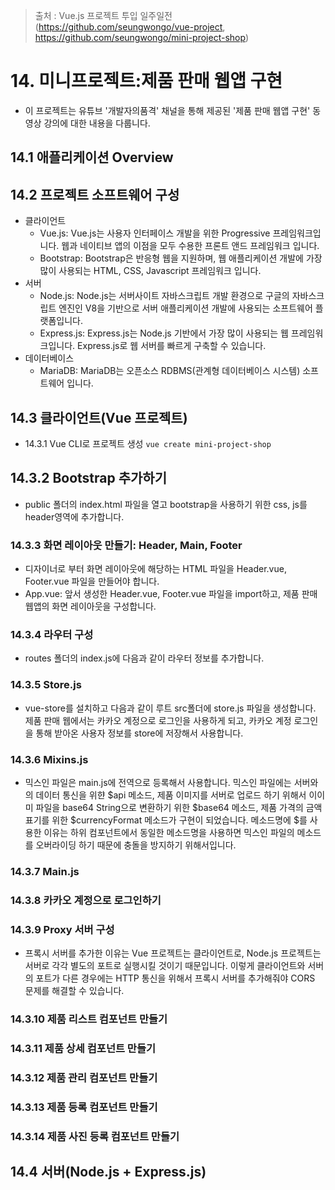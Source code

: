 > 출처 :  Vue.js 프로젝트 투입 일주일전 (https://github.com/seungwongo/vue-project, https://github.com/seungwongo/mini-project-shop)

# 14. 미니프로젝트:제품 판매 웹앱 구현
- 이 프로젝트는 유튜브 '개발자의품격' 채널을 통해 제공된 '제품 판매 웹앱 구현' 동영상 강의에 대한 내용을 다룹니다.

## 14.1 애플리케이션 Overview
## 14.2 프로젝트 소프트웨어 구성
- 클라이언트
  * Vue.js: Vue.js는 사용자 인터페이스 개발을 위한 Progressive 프레임워크입니다. 웹과 네이티브 앱의 이점을 모두 수용한 프론트 앤드 프레임워크 입니다.
  * Bootstrap: Bootstrap은 반응형 웹을 지원하며, 웹 애플리케이션 개발에 가장 많이 사용되는 HTML, CSS, Javascript 프레임워크 입니다.
- 서버
  * Node.js: Node.js는 서버사이트 자바스크립트 개발 환경으로 구글의 자바스크립트 엔진인 V8을 기반으로 서버 애플리케이션 개발에 사용되는 소프트웨어 플랫폼입니다.
  * Express.js: Express.js는 Node.js 기반에서 가장 많이 사용되는 웹 프레임워크입니다. Express.js로 웹 서버를 빠르게 구축할 수 있습니다.
- 데이터베이스
  * MariaDB: MariaDB는 오픈소스 RDBMS(관계형 데이터베이스 시스템) 소프트웨어 입니다.

## 14.3 클라이언트(Vue 프로젝트)
- 14.3.1 Vue CLI로 프로젝트 생성 `vue create mini-project-shop`

## 14.3.2 Bootstrap 추가하기
- public 폴더의 index.html 파일을 열고 bootstrap을 사용하기 위한 css, js를 header영역에 추가합니다.

### 14.3.3 화면 레이아웃 만들기: Header, Main, Footer
- 디자이너로 부터 화면 레이아웃에 해당하는 HTML 파일을 Header.vue, Footer.vue 파일을 만들어야 합니다.
- App.vue: 앞서 생성한 Header.vue, Footer.vue 파일을 import하고, 제품 판매 웹앱의 화면 레이아웃을 구성합니다.

### 14.3.4 라우터 구성
- routes 폴더의 index.js에 다음과 같이 라우터 정보를 추가합니다. 

### 14.3.5 Store.js
- vue-store를 설치하고 다음과 같이 루트 src폴더에 store.js 파일을 생성합니다. 제품 판매 웹에서는 카카오 계정으로 로그인을
사용하게 되고, 카카오 계정 로그인을 통해 받아온 사용자 정보를 store에 저장해서 사용합니다.

### 14.3.6 Mixins.js
- 믹스인 파일은 main.js에 전역으로 등록해서 사용합니다. 믹스인 파일에는 서버와의 데이터 통신을 위햔 $api 메소드, 제품 이미지를 서버로 업로드 하기 위해서 이이미 파일을 base64 
String으로 변환하기 위한 $base64 메소드, 제품 가격의 금액 표기를 위한 $currencyFormat 메소드가 구현이 되었습니다. 메소드명에 $를 사용한 이유는 하위 컴포넌트에서
동일한 메소드명을 사용하면 믹스인 파일의 메소드를 오버라이딩 하기 때문에 충돌을 방지하기 위해서입니다.

### 14.3.7 Main.js
### 14.3.8 카카오 계정으로 로그인하기
### 14.3.9 Proxy 서버 구성
- 프록시 서버를 추가한 이유는 Vue 프로젝트는 클라이언트로, Node.js 프로젝트는 서버로 각각 별도의 포트로 실행시킬 것이기 때문입니다. 이렇게 클라이언트와 서버의 포트가
다른 경우에는 HTTP 통신을 위해서 프록시 서버를 추가해줘야 CORS 문제를 해결할 수 있습니다.

### 14.3.10 제품 리스트 컴포넌트 만들기
### 14.3.11 제품 상세 컴포넌트 만들기
### 14.3.12 제품 관리 컴포넌트 만들기
### 14.3.13 제품 등록 컴포넌트 만들기
### 14.3.14 제품 사진 등록 컴포넌트 만들기

## 14.4 서버(Node.js + Express.js)